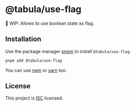 # @tabula/use-flag

:construction: WIP: Allows to use boolean state as flag.

## Installation

Use the package manager [pnpm](https://pnpm.io) to install `@tabula/use-flag`.

```bash
pnpm add @tabula/use-flag
```

You can use [npm](https://npmjs.com) or [yarn](https://yarnpkg.com) too.

## License

This project is [ISC](https://choosealicense.com/licenses/isc/) licensed.
